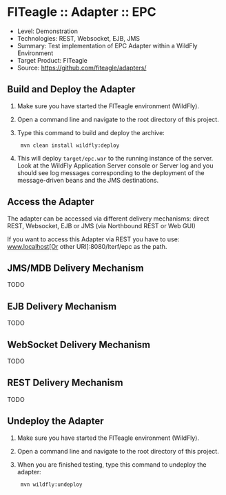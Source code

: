 FITeagle :: Adapter :: EPC
=============================
- Level: Demonstration
- Technologies: REST, Websocket, EJB, JMS
- Summary: Test implementation of EPC Adapter within a WildFly Environment
- Target Product: FITeagle
- Source: <https://github.com/fiteagle/adapters/>

Build and Deploy the Adapter
----------------------------

1. Make sure you have started the FITeagle environment (WildFly).
2. Open a command line and navigate to the root directory of this project.
3. Type this command to build and deploy the archive:

        mvn clean install wildfly:deploy

4. This will deploy `target/epc.war` to the running instance of the server. Look at the WildFly Application Server console or Server log and you should see log messages corresponding to the deployment of the message-driven beans and the JMS destinations.

Access the Adapter
------------------

The adapter can be accessed via different delivery mechanisms: direct REST, Websocket, EJB or JMS (via Northbound REST or Web GUI)

If you want to access this Adapter via REST you have to use:
www.localhost[Or other URI]:8080/lterf/epc
as the path.


JMS/MDB Delivery Mechanism
--------------------------------

TODO


EJB Delivery Mechanism
-----------------------------

TODO


WebSocket Delivery Mechanism
-----------------------------

TODO



REST Delivery Mechanism
----------------------------

TODO


Undeploy the Adapter
--------------------

1. Make sure you have started the FITeagle environment (WildFly).
2. Open a command line and navigate to the root directory of this project.
3. When you are finished testing, type this command to undeploy the adapter:

        mvn wildfly:undeploy
